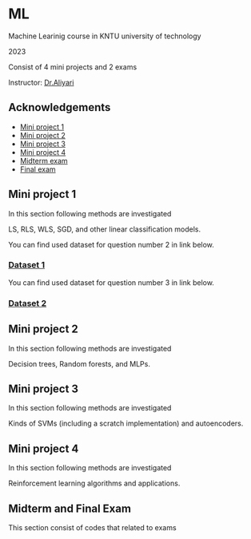 # ML


Machine Learinig course in KNTU university of technology 

2023

Consist of 4 mini projects and 2 exams

 Instructor: [Dr.Aliyari](https://scholar.google.com/citations?hl=en&user=4tTSHmQAAAAJ)


## Acknowledgements

 - [Mini project 1](https://github.com/Ghasememami/ML/tree/main/MP1)
 - [Mini project 2](https://github.com/Ghasememami/ML/tree/main/MP2)
 - [Mini project 3](https://github.com/Ghasememami/ML/tree/main/MP3)
 - [Mini project 4](https://github.com/Ghasememami/ML/tree/main/MP4)
 - [Midterm exam](https://github.com/Ghasememami/ML/tree/main/Midterm_Exam)
 - [Final exam](https://github.com/Ghasememami/ML/tree/main/Final_Exam)



## Mini project 1

In this section following methods are investigated 

LS, RLS, WLS, SGD, and other linear classification models.


You can find used dataset for question number 2 in link below.
### [Dataset 1](https://engineering.case.edu/bearingdatacenter/download-data-file)

You can find used dataset for question number 3 in link below.
### [Dataset 2](https://www.kaggle.com/datasets/budincsevity/szeged-weather/data)



## Mini project 2

In this section following methods are investigated 

Decision trees, Random forests, and MLPs.
## Mini project 3


In this section following methods are investigated 

Kinds of SVMs (including a scratch implementation) and autoencoders.


## Mini project 4

In this section following methods are investigated 

Reinforcement learning algorithms and applications.
## Midterm and Final Exam

This section consist of codes that related to exams
